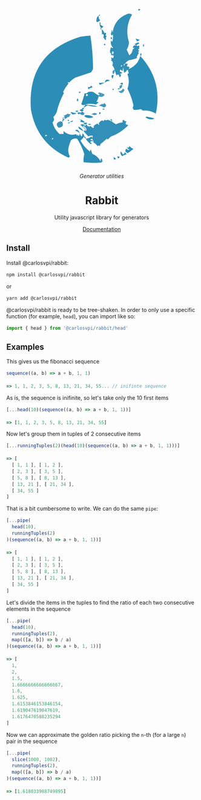 <div align="center">

![logo](https://github.com/carlosvpi/rabbit/blob/main/docs/assets/Rabbit.svg?raw=true)

_Generator utilities_

# Rabbit

Utility javascript library for generators

[Documentation](https://github.com/carlosvpi/rabbit/blob/main/docs/documentation.md)

</div>

## Install

Install @carlosvpi/rabbit:

```bash
npm install @carlosvpi/rabbit
```

or

```bash
yarn add @carlosvpi/rabbit
```

@carlosvpi/rabbit is ready to be tree-shaken. In order to only use a specific function (for example, `head`), you can import like so:

```typescript
import { head } from '@carlosvpi/rabbit/head'
```

## Examples

This gives us the fibonacci sequence

```typescript
sequence((a, b) => a + b, 1, 1)

=> 1, 1, 2, 3, 5, 8, 13, 21, 34, 55... // inifinte sequence
```

As is, the sequence is inifinite, so let's take only the 10 first items

```typescript
[...head(10)(sequence((a, b) => a + b, 1, 1))]

=> [1, 1, 2, 3, 5, 8, 13, 21, 34, 55]
```

Now let's group them in tuples of 2 consecutive items

```typescript
[...runningTuples(2)(head(10)(sequence((a, b) => a + b, 1, 1)))]

=> [
  [ 1, 1 ], [ 1, 2 ],
  [ 2, 3 ], [ 3, 5 ],
  [ 5, 8 ], [ 8, 13 ],
  [ 13, 21 ], [ 21, 34 ],
  [ 34, 55 ]
]
```

That is a bit cumbersome to write. We can do the same `pipe`:

```typescript
[...pipe(
  head(10),
  runningTuples(2)
)(sequence((a, b) => a + b, 1, 1))]

=> [
  [ 1, 1 ], [ 1, 2 ],
  [ 2, 3 ], [ 3, 5 ],
  [ 5, 8 ], [ 8, 13 ],
  [ 13, 21 ], [ 21, 34 ],
  [ 34, 55 ]
]
```

Let's divide the items in the tuples to find the ratio of each two consecutive elements in the sequence
```typescript
[...pipe(
  head(10),
  runningTuples(2),
  map(([a, b]) => b / a)
)(sequence((a, b) => a + b, 1, 1))]

=> [
  1,
  2,
  1.5,
  1.6666666666666667,
  1.6,
  1.625,
  1.6153846153846154,
  1.619047619047619,
  1.6176470588235294
]
```

Now we can approximate the golden ratio picking the `n`-th (for a large `n`) pair in the sequence
```typescript
[...pipe(
  slice(1000, 1002),
  runningTuples(2),
  map(([a, b]) => b / a)
)(sequence((a, b) => a + b, 1, 1))]

=> [1.618033988749895]
```